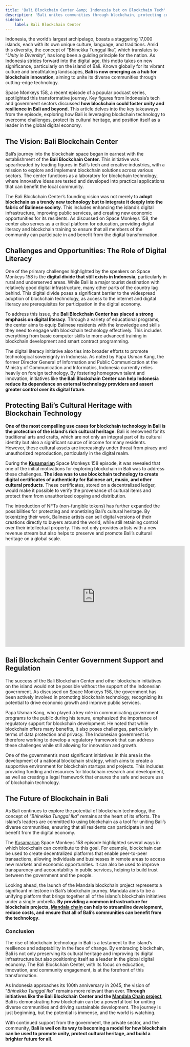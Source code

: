 ```yaml
---
title: 'Bali Blockchain Center &amp; Indonesia bet on Blockchain Tech'
description: 'Bali unites communities through blockchain, protecting cultural heritage and driving digital innovation in Indonesia.'
sidebar: 
    label: Bali Blockchain Center
---
```

Indonesia, the world’s largest archipelago, boasts a staggering 17,000 islands, each with its own unique culture, language, and traditions. Amid this diversity, the concept of “Bhinekka Tunggal Ika”, which translates to “*Unity in Diversity*“, has long been a guiding principle for the nation. As Indonesia strides forward into the digital age, this motto takes on new significance, particularly on the island of Bali. Known globally for its vibrant culture and breathtaking landscapes, **Bali is now emerging as a hub for blockchain innovation**, aiming to unite its diverse communities through cutting-edge technology.

Space Monkeys 158, a recent episode of a popular podcast series, spotlighted this transformative journey. Key figures from Indonesia’s tech and government sectors discussed **how blockchain could foster unity and resilience in Bali and beyond**. This article delves into the key takeaways from the episode, exploring how Bali is leveraging blockchain technology to overcome challenges, protect its cultural heritage, and position itself as a leader in the global digital economy.

The Vision: Bali Blockchain Center
----------------------------------

Bali’s journey into the blockchain space began in earnest with the establishment of the **Bali Blockchain Center**. This initiative was spearheaded by leading figures in Bali’s tech and creative industries, with a mission to explore and implement blockchain solutions across various sectors. The center functions as a laboratory for blockchain technology, where innovative ideas are tested and developed into practical applications that can benefit the local community.

The Bali Blockchain Center’s founding vision was not merely to **adopt blockchain as a trendy new technology but to integrate it deeply into the fabric of Balinese society**. This includes enhancing the island’s digital infrastructure, improving public services, and creating new economic opportunities for its residents. As discussed on Space Monkeys 158, the center also serves as a critical platform for education, providing digital literacy and blockchain training to ensure that all members of the community can participate in and benefit from the digital transformation.

Challenges and Opportunities: The Role of Digital Literacy
----------------------------------------------------------

One of the primary challenges highlighted by the speakers on Space Monkeys 158 is the **digital divide that still exists in Indonesia**, particularly in rural and underserved areas. While Bali is a major tourist destination with relatively good digital infrastructure, many other parts of the country lag behind. This digital divide poses a significant barrier to the widespread adoption of blockchain technology, as access to the internet and digital literacy are prerequisites for participation in the digital economy.

To address this issue, the **Bali Blockchain Center has placed a strong emphasis on digital literacy**. Through a variety of educational programs, the center aims to equip Balinese residents with the knowledge and skills they need to engage with blockchain technology effectively. This includes everything from basic computer skills to more advanced training in blockchain development and smart contract programming.

The digital literacy initiative also ties into broader efforts to promote technological sovereignty in Indonesia. As noted by Papa Usman Kang, the former Director General of Information and Public Communication at the Ministry of Communication and Informatics, Indonesia currently relies heavily on foreign technology. By fostering homegrown talent and innovation, initiatives like **the Bali Blockchain Center can help Indonesia reduce its dependence on external technology providers and assert greater control over its digital future**.

Protecting Bali’s Cultural Heritage with Blockchain Technology
--------------------------------------------------------------

**One of the most compelling use cases for blockchain technology in Bali is the protection of the island’s rich cultural heritage**. Bali is renowned for its traditional arts and crafts, which are not only an integral part of its cultural identity but also a significant source of income for many residents. However, these cultural assets are increasingly under threat from piracy and unauthorized reproduction, particularly in the digital realm.

During the [**Kusamarian**](https://dablock.com/ecosystem/kusamarian/) Space Monkeys 158 episode, it was revealed that one of the initial motivations for exploring blockchain in Bali was to address these challenges. **The idea was to use blockchain technology to create digital certificates of authenticity for Balinese art, music, and other cultural products**. These certificates, stored on a decentralized ledger, would make it possible to verify the provenance of cultural items and protect them from unauthorized copying and distribution.

The introduction of NFTs (non-fungible tokens) has further expanded the possibilities for protecting and monetizing Bali’s cultural heritage. By tokenizing their work, Balinese artists can sell digital versions of their creations directly to buyers around the world, while still retaining control over their intellectual property. This not only provides artists with a new revenue stream but also helps to preserve and promote Bali’s cultural heritage on a global scale.

<iframe allowfullscreen="allowfullscreen" frameborder="0" height="315" src="https://www.youtube.com/embed/GO2TvWGwJtw?si=dX6PRfas4p4W2Sj0" title="YouTube video player" width="560"></iframe>

Bali Blockchain Center Government Support and Regulation
--------------------------------------------------------

The success of the Bali Blockchain Center and other blockchain initiatives on the island would not be possible without the support of the Indonesian government. As discussed on Space Monkeys 158, the government has been actively involved in promoting blockchain technology, recognizing its potential to drive economic growth and improve public services.

Papa Usman Kang, who played a key role in communicating government programs to the public during his tenure, emphasized the importance of regulatory support for blockchain development. He noted that while blockchain offers many benefits, it also poses challenges, particularly in terms of data protection and privacy. The Indonesian government is therefore working to develop a regulatory framework that can address these challenges while still allowing for innovation and growth.

One of the government’s most significant initiatives in this area is the development of a national blockchain strategy, which aims to create a supportive environment for blockchain startups and projects. This includes providing funding and resources for blockchain research and development, as well as creating a legal framework that ensures the safe and secure use of blockchain technology.

The Future of Blockchain in Bali
--------------------------------

As Bali continues to explore the potential of blockchain technology, the concept of “*Bhinekka Tunggal Ika*” remains at the heart of its efforts. The island’s leaders are committed to using blockchain as a tool for uniting Bali’s diverse communities, ensuring that all residents can participate in and benefit from the digital economy.

The [Kusamarian](https://dablock.com/ecosystem/kusamarian/) Space Monkeys 158 episode highlighted several ways in which blockchain can contribute to this goal. For example, blockchain can be used to create decentralized platforms that enable peer-to-peer transactions, allowing individuals and businesses in remote areas to access new markets and economic opportunities. It can also be used to improve transparency and accountability in public services, helping to build trust between the government and the people.

Looking ahead, the launch of the Mandala blockchain project represents a significant milestone in Bali’s blockchain journey. Mandala aims to be a unifying platform that brings together all of the island’s blockchain initiatives under a single umbrella. **By providing a common infrastructure for blockchain projects, [Mandala chain](https://dablock.com/dapps/mandala-chain/) can help to streamline development, reduce costs, and ensure that all of Bali’s communities can benefit from the technology**.

### Conclusion

The rise of blockchain technology in Bali is a testament to the island’s resilience and adaptability in the face of change. By embracing blockchain, Bali is not only preserving its cultural heritage and improving its digital infrastructure but also positioning itself as a leader in the global digital economy. The Bali Blockchain Center, with its focus on education, innovation, and community engagement, is at the forefront of this transformation.

As Indonesia approaches its 100th anniversary in 2045, the vision of “*Bhinekka Tunggal Ika*” remains more relevant than ever. **Through initiatives like the Bali Blockchain Center and the [Mandala Chain project](https://dablock.com/dapps/mandala-chain/)**, Bali is demonstrating how blockchain can be a powerful tool for uniting diverse communities and driving sustainable development. The journey is just beginning, but the potential is immense, and the world is watching.

With continued support from the government, the private sector, and the community, **Bali is well on its way to becoming a model for how blockchain can be used to promote unity, protect cultural heritage, and build a brighter future for all**.